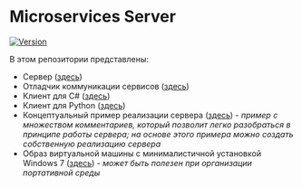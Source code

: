 # Microservices Server
[![Version](https://img.shields.io/badge/LICENSE-Apache%20Modifed%20License-green?style=flat&logoWidth=15&logo=.NET)](/LICENSE)

В этом репозитории представлены:
* Сервер ([здесь](/Microservices-MicroServer))
* Отладчик коммуникации сервисов ([здесь](/MicroServer.Debugger))
* Клиент для C# ([здесь](/API-C%23))
* Клиент для Python ([здесь](/API-Python))
* Концептуальный пример реализации сервера ([здесь](/Microservices-PythonServer)) - *пример с множеством комментариев, который позволит легко разобраться в принципе работы сервера; на основе этого примера можно создать собственную реализацию сервера*
* Образ виртуальной машины с минималистичной установкой Windows 7 ([здесь](/Virtual%20Machine%20Package)) - *может быть полезен при организации портативной среды*
